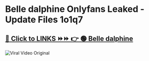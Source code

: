 
 # Belle dalphine Onlyfans Leaked - Update Files 1o1q7

## <h2><a href="https://clipsfans.com/Belle_dalphine&ref=git">🔗 Click to LINKS ⏩⏩ 👉 🟢 Belle dalphine </a></h2>

<a href="https://clipsfans.com/Belle_dalphine&ref=git" rel="nofollow" data-target="animated-image.originalLink"><img src="https://i.ibb.co.com/xMMVF88/686577567.gif" alt="Viral Video Original" style="max-width: 100%; display: inline-block;" data-target="animated-image.originalImage"></a>

